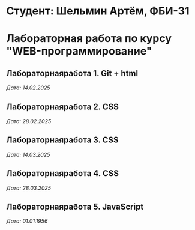 # Студент: Шельмин Артём, ФБИ-31

# Лабораторная работа по курсу "WEB-программирование"

## Лабораторнаяработа 1. Git + html

*Дата: 14.02.2025*

## Лабораторнаяработа 2. CSS

*Дата: 28.02.2025*

## Лабораторнаяработа 3. CSS

*Дата: 14.03.2025*

## Лабораторнаяработа 4. CSS

*Дата: 28.03.2025*

## Лабораторнаяработа 5. JavaScript

*Дата: 01.01.1956*